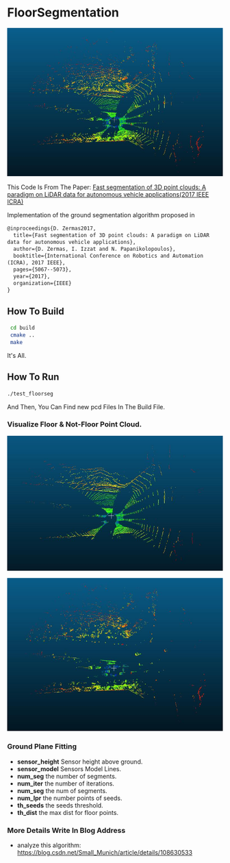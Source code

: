 # FloorSegmentation

![KITTI Point Cloud](image/origin.jpg)

This Code Is From The Paper: [Fast segmentation of 3D point clouds: A paradigm on LiDAR data for autonomous vehicle applications(2017 IEEE ICRA)](https://ieeexplore.ieee.org/document/7989591/)

Implementation of the ground segmentation algorithm proposed in 
```
@inproceedings{D. Zermas2017,
  title={Fast segmentation of 3D point clouds: A paradigm on LiDAR data for autonomous vehicle applications},
  author={D. Zermas, I. Izzat and N. Papanikolopoulos},
  booktitle={International Conference on Robotics and Automation (ICRA), 2017 IEEE},
  pages={5067--5073},
  year={2017},
  organization={IEEE}
}
```

## How To Build 

```bash
 cd build 
 cmake ..
 make 

```

It's All.

## How To Run 

```bash
./test_floorseg 
```

And Then, You Can Find new pcd Files In The Build File.

### Visualize Floor & Not-Floor Point Cloud.

![Segmentation Floor Point Cloud](image/floor.jpg)

![Segmentation No Floor Point Cloud](image/nofloor.jpg)

### Ground Plane Fitting
- **sensor_height**  Sensor height above ground.
- **sensor_model**  Sensors Model Lines.
- **num_seg**  the number of segments.
- **num_iter**  the number of iterations.
- **num_seg**  the num of segments.
- **num_lpr**  the number points of seeds.
- **th_seeds**  the seeds threshold.
- **th_dist**  the max dist for floor points.


### More Details Write In Blog Address

* analyze this algorithm: https://blog.csdn.net/Small_Munich/article/details/108630533
